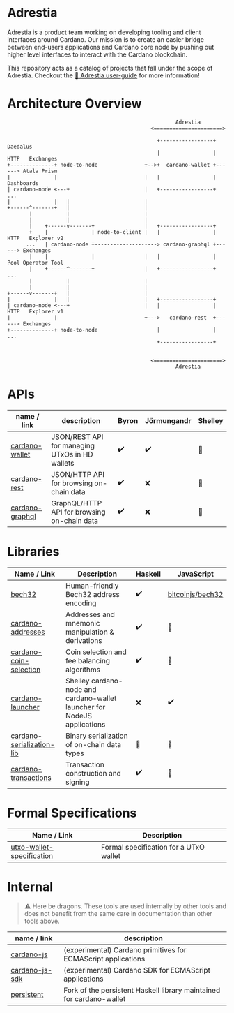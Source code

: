 # Adrestia

Adrestia is a product team working on developing tooling and client interfaces around Cardano. Our mission is to create an easier bridge between end-users applications and Cardano core node by pushing out higher level interfaces to interact with the Cardano blockchain.

This repository acts as a catalog of projects that fall under the scope of Adrestia. Checkout the [📘 Adrestia user-guide](https://input-output-hk.github.io/adrestia/) for more information!


# Architecture Overview


```
                                                      Adrestia
                                              <======================>

                                                +-----------------+        Daedalus
                                                |                 | HTTP   Exchanges
+--------------+ node-to-node               +-->+  cardano-wallet +------> Atala Prism
|              |                            |   |                 |        Dashboards
| cardano-node <---+                        |   +-----------------+        ...
|              |   |                        |
+------^-------+   |                        |
       |           |                        |
       |           |                        |
       |    +------v-------+                |   +-----------------+
       +    |              | node-to-client |   |                 | HTTP   Explorer v2
      ...   | cardano-node +--------------------> cardano-graphql +------> Exchanges
       |    |              |                |   |                 |        Pool Operator Tool
       |    +------^-------+                |   +-----------------+        ...
       |           |                        |
       |           |                        |
+------v-------+   |                        |
|              |   |                        |   +-----------------+
| cardano-node <---+                        |   |                 | HTTP   Explorer v1
|              |                            +--->   cardano-rest  +------> Exchanges
+--------------+ node-to-node                   |                 |        ...
                                                +-----------------+


                                              <======================>
                                                      Adrestia
```

# APIs

name / link       | description                                    | Byron              | Jörmungandr        | Shelley
---               | ---                                            | ---                | ---                | ---
[cardano-wallet]  | JSON/REST API for managing UTxOs in HD wallets | :heavy_check_mark: | :heavy_check_mark: | :construction:
[cardano-rest]    | JSON/HTTP API for browsing on-chain data       | :heavy_check_mark: | :x:                | :construction:
[cardano-graphql] | GraphQL/HTTP API for browsing on-chain data    | :heavy_check_mark: | :x:                | :construction:


# Libraries

Name / Link                 | Description                                                              | Haskell            | JavaScript
---                         | ---                                                                      | ---                | ---
[bech32]                    | Human-friendly Bech32 address encoding                                   | :heavy_check_mark: | [bitcoinjs/bech32](https://github.com/bitcoinjs/bech32)
[cardano-addresses]         | Addresses and mnemonic manipulation & derivations                        | :heavy_check_mark: | :construction:
[cardano-coin-selection]    | Coin selection and fee balancing algorithms                              | :heavy_check_mark: | :construction:
[cardano-launcher]          | Shelley cardano-node and cardano-wallet launcher for NodeJS applications | :x:                | :heavy_check_mark:
[cardano-serialization-lib] | Binary serialization of on-chain data types                              | :construction:     | :construction:
[cardano-transactions]      | Transaction construction and signing                                     | :heavy_check_mark: | :construction:

# Formal Specifications 

Name / Link                 | Description                                       
---                         | ---                                               
[utxo-wallet-specification] | Formal specification for a UTxO wallet            

# Internal

> :warning: Here be dragons. These tools are used internally by other tools and
> does not benefit from the same care in documentation than other tools above.

name / link        | description
---                | ---
[cardano-js]       | (experimental) Cardano primitives for ECMAScript applications
[cardano-js-sdk]   | (experimental) Cardano SDK for ECMAScript applications
[persistent]       | Fork of the persistent Haskell library maintained for cardano-wallet


[cardano-wallet]: https://github.com/input-output-hk/cardano-wallet
[cardano-rest]: https://github.com/input-output-hk/cardano-rest
[cardano-graphql]: https://github.com/input-output-hk/cardano-graphql
[cardano-coin-selection]: https://github.com/input-output-hk/cardano-coin-selection
[cardano-addresses]: https://github.com/input-output-hk/cardano-addresses
[cardano-transactions]: https://github.com/input-output-hk/cardano-transactions
[cardano-serialization-lib]: https://github.com/Emurgo/cardano-serialization-lib 
[bech32]: https://github.com/input-output-hk/bech32
[utxo-wallet-specification]: https://github.com/input-output-hk/utxo-wallet-specification
[cardano-launcher]: https://github.com/input-output-hk/cardano-launcher
[cardano-js]: https://github.com/input-output-hk/cardano-js
[cardano-js-sdk]: https://github.com/input-output-hk/cardano-js-sdk
[persistent]: https://github.com/input-output-hk/persistent




